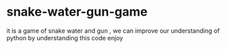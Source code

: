 # snake-water-gun-game
it is a game of snake water and gun , we can improve our understanding of python by understanding this code 
enjoy
